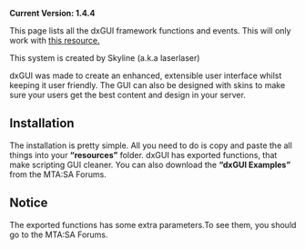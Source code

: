 **Current Version: 1.4.4**

This page lists all the dxGUI framework functions and events. This will only work with [this resource.](http://community.mtasa.com/index.php?p=resources&s=details&id=4871)

This system is created by Skyline (a.k.a laserlaser)

dxGUI was made to create an enhanced, extensible user interface whilst keeping it user friendly. The GUI can also be designed with skins to make sure your users get the best content and design in your server.

Installation
------------

The installation is pretty simple. All you need to do is copy and paste the all things into your **“resources”** folder. dxGUI has exported functions, that make scripting GUI cleaner. You can also download the **“dxGUI Examples”** from the MTA:SA Forums.

Notice
------

The exported functions has some extra parameters.To see them, you should go to the MTA:SA Forums.
